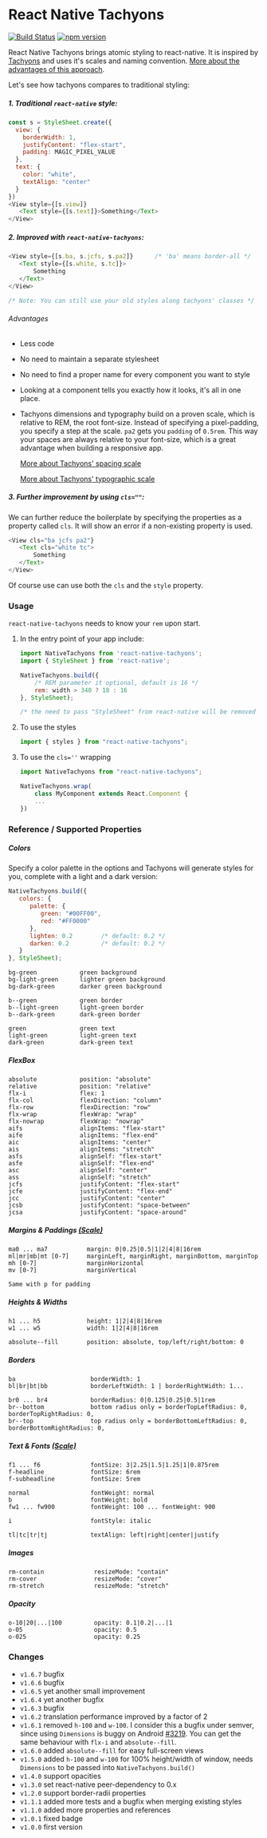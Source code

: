 # React Native Tachyons
[![Build Status](https://travis-ci.org/fab1an/react-native-tachyons.svg?branch=master)](https://travis-ci.org/fab1an/react-native-tachyons) [![npm version](https://img.shields.io/npm/v/react-native-tachyons.svg)](https://www.npmjs.com/package/react-native-tachyons)

React Native Tachyons brings atomic styling to react-native. It is inspired by [Tachyons](http://tachyons.io) and uses it's scales and naming convention. [More about the advantages of this approach](http://mrmrs.io/writing/2016/03/24/scalable-css).

Let's see how tachyons compares to traditional styling:

##### 1. Traditional `react-native` style:

```javascript
const s = StyleSheet.create({
  view: {
    borderWidth: 1,
    justifyContent: "flex-start",
    padding: MAGIC_PIXEL_VALUE
  },
  text: {
    color: "white",
    textAlign: "center"
  }
})
<View style={[s.view]}
   <Text style={[s.text]}>Something</Text>
</View>
```

##### 2. Improved with `react-native-tachyons`:

```javascript
<View style={[s.ba, s.jcfs, s.pa2]}      /* 'ba' means border-all */
   <Text style={[s.white, s.tc]}>
       Something
   </Text>
</View>

/* Note: You can still use your old styles along tachyons' classes */
```
###### Advantages
* Less code
* No need to maintain a separate stylesheet
* No need to find a proper name for every component you want to style
* Looking at a component tells you exactly how it looks, it's all in one place.
* Tachyons dimensions and typography build on a proven scale, which is relative to REM, the root font-size. Instead of specifying a pixel-padding, you specify a step at the scale. `pa2` gets you `padding` of `0.5rem`. This way your spaces are always relative to your font-size, which is a great advantage when  building a responsive app.

  [More about Tachyons' spacing scale](http://tachyons.io/docs/layout/spacing/)

  [More about Tachyons' typographic scale](http://tachyons.io/docs/typography/scale/)





##### 3. Further improvement by using `cls=""`:
We can further reduce the boilerplate by specifying the properties as a property called `cls`. It will show an error if a non-existing property is used.

```javascript
<View cls="ba jcfs pa2"}
   <Text cls="white tc">
       Something
   </Text>
</View>
```
Of course use can use both the `cls` and the `style` property.


### Usage
`react-native-tachyons` needs to know your `rem` upon start.

1. In the entry point of your app include:
   ```javascript
   import NativeTachyons from 'react-native-tachyons';
   import { StyleSheet } from 'react-native';

   NativeTachyons.build({
       /* REM parameter it optional, default is 16 */
       rem: width > 340 ? 18 : 16
   }, StyleSheet);

   /* the need to pass "StyleSheet" from react-native will be removed */
   ```

3. To use the styles
   ```javascript
   import { styles } from "react-native-tachyons";
   ````

2. To use the `cls=''` wrapping
   ```javascript
   import NativeTachyons from "react-native-tachyons";

   NativeTachyons.wrap(
       class MyComponent extends React.Component {
       ...
   })
   ````




### Reference / Supported Properties

##### Colors
Specify a color palette in the options and Tachyons will generate styles for you, complete with a light and a dark version:
```javascript
NativeTachyons.build({
   colors: {
      palette: {
         green: "#00FF00",
         red: "#FF0000"
      },
      lighten: 0.2        /* default: 0.2 */
      darken: 0.2         /* default: 0.2 */
   }
}, StyleSheet);
```

```
bg-green            green background
bg-light-green      lighter green background
bg-dark-green       darker green background

b--green            green border
b--light-green      light-green border
b--dark-green       dark-green border

green               green text
light-green         light-green text
dark-green          dark-green text
```

##### FlexBox
```
absolute            position: "absolute"
relative            position: "relative"
flx-i               flex: 1
flx-col             flexDirection: "column"
flx-row             flexDirection: "row"
flx-wrap            flexWrap: "wrap"
flx-nowrap          flexWrap: "nowrap"
aifs                alignItems: "flex-start"
aife                alignItems: "flex-end"
aic                 alignItems: "center"
ais                 alignItems: "stretch"
asfs                alignSelf: "flex-start"
asfe                alignSelf: "flex-end"
asc                 alignSelf: "center"
ass                 alignSelf: "stretch"
jcfs                justifyContent: "flex-start"
jcfe                justifyContent: "flex-end"
jcc                 justifyContent: "center"
jcsb                justifyContent: "space-between"
jcsa                justifyContent: "space-around"
```

##### Margins & Paddings [(Scale)](http://tachyons.io/docs/layout/spacing/)
```
ma0 ... ma7           margin: 0|0.25|0.5|1|2|4|8|16rem
ml|mr|mb|mt [0-7]     marginLeft, marginRight, marginBottom, marginTop
mh [0-7]              marginHorizontal
mv [0-7]              marginVertical

Same with p for padding
```

##### Heights & Widths
```
h1 ... h5             height: 1|2|4|8|16rem
w1 ... w5             width: 1|2|4|8|16rem

absolute--fill        position: absolute, top/left/right/bottom: 0
```

##### Borders
```
ba                     borderWidth: 1
bl|br|bt|bb            borderLeftWidth: 1 | borderRightWidth: 1...

br0 ... br4            borderRadius: 0|0.125|0.25|0.5|1rem
br--bottom             bottom radius only = borderTopLeftRadius: 0, borderTopRightRadius: 0,
br--top                top radius only = borderBottomLeftRadius: 0, borderBottomRightRadius: 0,
```

##### Text & Fonts [(Scale)](http://tachyons.io/docs/typography/scale/)
```
f1 ... f6              fontSize: 3|2.25|1.5|1.25|1|0.875rem
f-headline             fontSize: 6rem
f-subheadline          fontSize: 5rem

normal                 fontWeight: normal
b                      fontWeight: bold
fw1 ... fw900          fontWeight: 100 ... fontWeight: 900

i                      fontStyle: italic

tl|tc|tr|tj            textAlign: left|right|center|justify
```

##### Images
```
rm-contain              resizeMode: "contain"
rm-cover                resizeMode: "cover"
rm-stretch              resizeMode: "stretch"
```

##### Opacity
```
o-10|20|...|100         opacity: 0.1|0.2|...|1
o-05                    opacity: 0.5
o-025                   opacity: 0.25
```

### Changes
* `v1.6.7` bugfix
* `v1.6.6` bugfix
* `v1.6.5` yet another small improvement
* `v1.6.4` yet another bugfix
* `v1.6.3` bugfix
* `v1.6.2` translation performance improved by a factor of 2
* `v1.6.1` removed `h-100` and `w-100`. I consider this a bugfix under semver, since using `Dimensions` is buggy on Android [#3219](https://github.com/facebook/react-native/issues/3219). You can get the same behaviour with `flx-i` and `absolute--fill`.
* `v1.6.0` added `absolute--fill` for easy full-screen views
* `v1.5.0` added `h-100` and `w-100` for 100% height/width of window, needs `Dimensions` to be passed into `NativeTachyons.build()`
* `v1.4.0` support opacities
* `v1.3.0` set react-native peer-dependency to 0.x
* `v1.2.0` support border-radii properties
* `v1.1.1` added more tests and a bugfix when merging existing styles
* `v1.1.0` added more properties and references
* `v1.0.1` fixed badge
* `v1.0.0` first version

